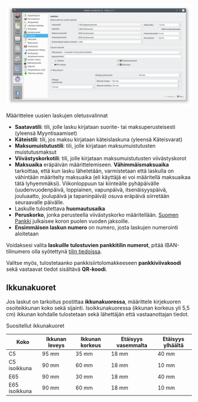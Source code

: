 ![](laskutus.png)

Määrittelee uusien laskujen oletusvalinnat

* **Saatavatili**: tili, jolle lasku kirjataan suorite- tai maksuperusteisesti (yleensä Myyntisaamiset)
* **Käteistili**: tili, jos maksu kirjataan käteislaskuna (yleensä Käteisvarat)
* **Maksumuistutustili**: tili, jolle kirjataan maksumuistutusten muistutusmaksut
* **Viivästyskorkotili**: tili, jolle kirjataan maksumuistutusten viivästyskorot
* **Maksuaika** eräpäivän määrittelemiseen. **Vähimmäismaksuaika** tarkoittaa, että kun lasku lähetetään, varmistetaan että laskulla on vähintään määritelty maksuaika (eli käyttäjä ei voi määritellä maksuaikaa tätä lyhyemmäksi). Viikonloppuun tai kiinteälle pyhäpäivälle (uudenvuodenpäivä, loppiainen, vapunpäivä, itsenäisyyspäivä, jouluaatto, joulupäivä ja tapaninpäivä) osuva eräpäivä siirretään seuraavalle päivälle.
* Laskulle tulostettava **huomautusaika**
* **Peruskorko**, jonka perusteella viivästyskorko määritellään. [Suomen Pankki](https://www.suomenpankki.fi/fi/Tilastot/korot/kuviot/korot_kuviot/viitekorko_chrt_fi/) julkaisee koron puolen vuoden jaksoille.
* **Ensimmäisen laskun numero** on numero, josta laskujen numerointi aloitetaan

Voidaksesi valita **laskuille tulostuvien pankkitilin numerot**, pitää IBAN-tilinumero olla syötettynä [tilin tiedoissa](/maaritykset/tilikartta).

Valitse myös, tulostetaanko pankkisiirtolomakkeeseen **pankkiviivakoodi** sekä vastaavat tiedot sisältävä **QR-koodi**.

## Ikkunakuoret

Jos laskut on tarkoitus postittaa **ikkunakuoressa**, määrittele kirjekuoren osoiteikkunan koko sekä sijainti. Isoikkunakuoressa (ikkunan korkeus yli 5,5 cm) ikkunan kohdalle tulostetaan sekä lähettäjän että vastaanottajan tiedot.

Suositellut ikkunakuoret

Koko  | Ikkunan leveys | Ikkunan korkeus | Etäisyys vasemmalta | Etäisyys ylhäältä
------|----------------|-----------------|---------------------|------------------
C5    | 95 mm          | 35 mm         |  18 mm             | 40 mm
C5 isoikkuna | 90 mm  | 60 mm          | 18 mm              | 10 mm
E65  |  90 mm         | 30 mm          | 18 mm              | 40 mm
E65 isoikkuna |  90 mm  | 60 mm        | 18 mm              | 10 mm
